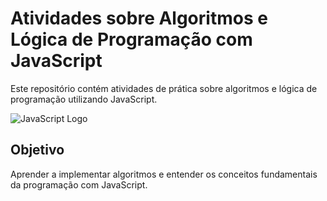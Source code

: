 # Atividades sobre Algoritmos e Lógica de Programação com JavaScript

Este repositório contém atividades de prática sobre algoritmos e lógica de programação utilizando JavaScript.

![JavaScript Logo](https://upload.wikimedia.org/wikipedia/commons/6/6a/JavaScript-logo.png)

## Objetivo
Aprender a implementar algoritmos e entender os conceitos fundamentais da programação com JavaScript.
